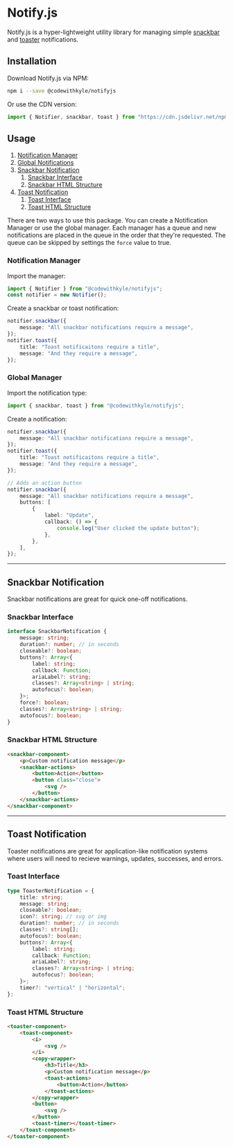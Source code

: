 # Notify.js

Notify.js is a hyper-lightweight utility library for managing simple [snackbar](https://material.io/develop/web/components/snackbars/) and [toaster](https://www.carbondesignsystem.com/components/notification/code/) notifications.

## Installation

Download Notify.js via NPM:

```sh
npm i --save @codewithkyle/notifyjs
```

Or use the CDN version:

```javascript
import { Notifier, snackbar, toast } from "https://cdn.jsdelivr.net/npm/@codewithkyle/notifyjs@2.1.0/notify.min.mjs";
```

## Usage

1. [Notification Manager](#notification-manager)
1. [Global Notifications](#global-manager)
1. [Snackbar Notification](#snackbar-notification)
    1. [Snackbar Interface](#snackbar-interface)
    1. [Snackbar HTML Structure](#snackbar-html-structure)
1. [Toast Notification](#toast-notification)
    1. [Toast Interface](#toast-interface)
    1. [Toast HTML Structure](#toast-html-structure)

There are two ways to use this package. You can create a Notification Manager or use the global manager. Each manager has a queue and new notifications are placed in the queue in the order that they're requested. The queue can be skipped by settings the `force` value to true.

### Notification Manager

Import the manager:

```typescript
import { Notifier } from "@codewithkyle/notifyjs";
const notifier = new Notifier();
```

Create a snackbar or toast notification:

```typescript
notifier.snackbar({
    message: "All snackbar notifications require a message",
});
notifier.toast({
    title: "Toast notificaitons require a title",
    message: "And they require a message",
});
```

### Global Manager

Import the notification type:

```typescript
import { snackbar, toast } from "@codewithkyle/notifyjs";
```

Create a notification:

```typescript
notifier.snackbar({
    message: "All snackbar notifications require a message",
});
notifier.toast({
    title: "Toast notificaitons require a title",
    message: "And they require a message",
});

// Adds an action button
notifier.snackbar({
    message: "All snackbar notifications require a message",
    buttons: [
        {
            label: "Update",
            callback: () => {
                console.log("User clicked the update button");
            },
        },
    ],
});
```

---

## Snackbar Notification

Snackbar notifications are great for quick one-off notifications.

### Snackbar Interface 

```typescript
interface SnackbarNotification {
    message: string;
    duration?: number; // in seconds
    closeable?: boolean;
    buttons?: Array<{
        label: string;
        callback: Function;
        ariaLabel?: string;
        classes?: Array<string> | string;
        autofocus?: boolean;
    }>;
    force?: boolean;
    classes?: Array<string> | string;
    autofocus?: boolean;
}
```

### Snackbar HTML Structure

```html
<snackbar-component>
    <p>Custom notification message</p>
    <snackbar-actions>
        <button>Action</button>
        <button class="close">
            <svg />
        </button>
    </snackbar-actions>
</snackbar-component>
```

---

## Toast Notification

Toaster notifications are great for application-like notification systems where users will need to recieve warnings, updates, successes, and errors.

### Toast Interface 

```typescript
type ToasterNotification = {
    title: string;
    message: string;
    closeable?: boolean;
    icon?: string; // svg or img
    duration?: number; // in seconds
    classes?: string[];
    autofocus?: boolean;
    buttons?: Array<{
        label: string;
        callback: Function;
        ariaLabel?: string;
        classes?: Array<string> | string;
        autofocus?: boolean;
    }>;
    timer?: "vertical" | "horizontal";
};
```

### Toast HTML Structure

```html
<toaster-component>
    <toast-component>
        <i>
            <svg />
        </i>
        <copy-wrapper>
            <h3>Title</h3>
            <p>Custom notification message</p>
            <toast-actions>
                <button>Action</button>
            </toast-actions>
        </copy-wrapper>
        <button>
            <svg />
        </button>
        <toast-timer></toast-timer>
    </toast-component>
</toaster-component>
```
